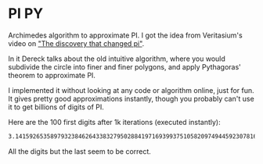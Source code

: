 # PI PY

Archimedes algorithm to approximate PI.
I got the idea from Veritasium's video on ["The discovery that changed pi"](https://www.youtube.com/watch?v=gMlf1ELvRzc).

In it Dereck talks about the old intuitive algorithm, where you would subdivide the circle into finer and finer polygons, and apply Pythagoras' theorem to approximate PI.

I implemented it without looking at any code or algorithm online, just for fun. It gives pretty good approximations instantly, though you probably can't use it to get billions of digits of PI.

Here are the 100 first digits after 1k iterations (executed instantly): 
```txt
3.141592653589793238462643383279502884197169399375105820974944592307816406286208998628034825342117065
```
All the digits but the last seem to be correct.
